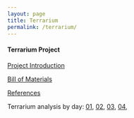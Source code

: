 ```yaml
---
layout: page
title: Terrarium
permalink: /terrarium/
---
```


#### Terrarium Project

[Project Introduction](https://sabislam.github.io/2017-3-1-Introducing-Project/)

[Bill of Materials](https://sabislam.github.io/2017-3-13-BoM/)

[References](https://sabislam.github.io/2017-3-1-References/)

Terrarium analysis by day: [01](https://sabislam.github.io/2017-3-15-Day-1/), [02](https://sabislam.github.io/2017-3-16-Day-2/), [03](https://sabislam.github.io/2017-3-17-Day-3/), [04](https://sabislam.github.io/2017-3-18-Day-4/),
